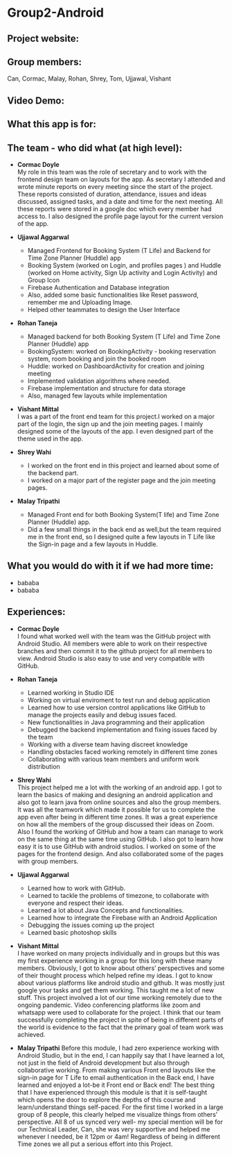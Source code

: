# Group2-Android

## Project website:

## Group members:
Can, Cormac, Malay, Rohan, Shrey, Tom, Ujjawal, Vishant

## Video Demo:

## What this app is for:

## The team - who did what (at high level):

- **Cormac Doyle**  
My role in this team was the role of secretary and to work with the frontend design team on layouts for the app. As secretary I attended and wrote minute reports on every meeting since the start of the project. These reports consisted of duration, attendance, issues and ideas discussed, assigned tasks, and a date and time for the next meeting. All these reports were stored in a google doc which every member had access to. I also designed the profile page layout for the current version of the app.

- **Ujjawal Aggarwal**  
  - Managed Frontend for Booking System (T Life) and Backend for Time Zone Planner (Huddle) app
  - Booking System (worked on Login, and profiles pages ) and Huddle (worked on Home activity, Sign Up activity and Login Activity) and Group Icon
  - Firebase Authentication and Database integration
  - Also, added some basic functionalities like Reset password, remember me and Uploading Image.
  - Helped other teammates to design the User Interface
  
- **Rohan Taneja**  
  - Managed backend for both Booking System (T Life) and Time Zone Planner (Huddle) app
  - BookingSystem: worked on BookingActivity - booking reservation system, room booking and join the booked room
  - Huddle: worked on DashboardActivity for creation and joining meeting
  - Implemented validation algorithms where needed.
  - Firebase implementation and structure for data storage
  - Also, managed few layouts while implementation
  
- **Vishant Mittal**  
I was a part of the front end team for this project.I worked on a major part of the login, the sign up and the join meeting pages. I mainly designed some of the layouts of the app. I even designed part of the theme used in the app.

- **Shrey Wahi**
  - I worked on the front end in this project and learned about some of the backend part.
  - I worked on a major part of the register page and the join meeting pages.

- **Malay Tripathi**
  - Managed Front end for both Booking System(T life) and Time Zone Planner (Huddle) app.
  - Did a few small things in the back end as well,but the team required me in the front end, so I designed quite a few layouts in T  Life like the Sign-in page and a few layouts in Huddle.
  
## What you would do with it if we had more time:
- bababa
- bababa

## Experiences:
- **Cormac Doyle**  
I found what worked well with the team was the GitHub project with Android Studio. All members were able to work on their respective branches and then commit it to the github project for all members to view. Android Studio is also easy to use and very compatible with GitHub. 
- **Rohan Taneja**  
  - Learned working in Studio IDE
  - Working on virtual enviroment to test run and debug application
  - Learned how to use version control applications like GitHub to manage the projects easily and debug issues faced.
  - New functionalities in Java programming and their application
  - Debugged the backend implementation and fixing issues faced by the team
  - Working with a diverse team having discreet knowledge
  - Handling obstacles faced working remotely in different time zones
  - Collaborating with various team members and uniform work distribution
  
- **Shrey Wahi**  
This project helped me a lot with the working of an android app. I got to learn the basics of making and designing an android application and also got to learn java from online sources and also the group members.
It was all the teamwork which made it possible for us to complete the app even after being in different time zones. It was a great experience on how all the members of the group discussed their ideas on Zoom.
Also I found the working of GitHub and how a team can manage to work on the same thing at the same time using GitHub. I also got to learn how easy it is to use GitHub with android studios.
I worked on some of the pages for the frontend design. And also collaborated some of the pages with group members.

- **Ujjawal Aggarwal**  
  - Learned how to work with GitHub.
  - Learned to tackle the problems of timezone, to collaborate with everyone and respect their ideas.
  - Learned a lot about Java Concepts and functionalities.
  - Learned how to integrate the Firebase with an Android Application
  - Debugging the issues coming up the project
  - Learned basic photoshop skills
  
- **Vishant Mittal**  
I have worked on many projects individually and in groups but this was my first experience working in a group for this long with these many members. Obviously, I got to know about others’ perspectives and some of their thought process which helped refine my ideas.
I got to know about various platforms like android studio and github. It was mostly just google your tasks and get them working. This taught me a lot of new stuff.
This project involved a lot of our time working remotely due to the ongoing pandemic. Video conferencing platforms like zoom and whatsapp were used to collaborate for the project.
I think that our team successfully completing the project in spite of being in different parts of the world is evidence to the fact that the primary goal of team work was achieved.

- **Malay Tripathi**
Before this module, I had zero experience working with Android Studio, but in the end, I can happily say that I have learned a lot, not just in the field of Android development but also through collaborative working. From making various Front end layouts like the sign-in page for T Life to email authentication in the Back end, I have learned and enjoyed a lot-be it Front end or Back end! 
The best thing that I have experienced through this module is that it is self-taught which opens the door to explore the depths of this course and learn/understand things self-paced.
For the first time I worked in a large group of 8 people, this clearly helped me visualize things from others’ perspective. All 8 of us synced very well- my special mention will be for our Technical Leader, Can, she was very supportive and helped me whenever I needed, be it 12pm or 4am! Regardless of being in different Time zones we all put a serious effort into this Project.
